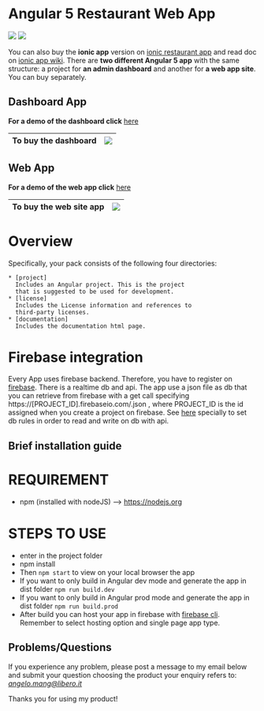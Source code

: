 
# Angular 5 Restaurant Web App

<img src="https://img.shields.io/github/stars/amanganiello90/restaurantwebapp.svg">&nbsp;<a href="https://github.com/amanganiello90/restaurantwebapp/issues"><img src="https://img.shields.io/github/issues/amanganiello90/restaurantwebapp.svg"></a>&nbsp;

You can also buy the **ionic app** version on [ionic restaurant app](https://market.ionic.io/starters/ionic-3-restaurant-app-upgraded) and read doc on [ionic app wiki](https://github.com/amanganiello90/ionic3restaurantapp).
There are **two different Angular 5 app** with the same structure: a project for **an admin dashboard** and another for **a web app site**. You can buy separately.

## Dashboard App

**For a demo of the dashboard click** [here](https://restaurant-dash-example.firebaseapp.com)

|To buy the dashboard | [![](https://www.paypal.com/en_US/IT/i/btn/btn_buynowCC_LG.gif)](https://www.paypal.com/cgi-bin/webscr?cmd=_s-xclick&hosted_button_id=SYASQ3RRPWL4E) |
|:------------------------------------------------------------------------------|:------------------------------------------------------------------------------------------------------------------------------------------------------|

##  Web App
**For a demo of the web app click** [here](https://restaurant-example.firebaseapp.com)

|To buy the web site app | [![](https://www.paypal.com/en_US/IT/i/btn/btn_buynowCC_LG.gif)](https://www.paypal.com/cgi-bin/webscr?cmd=_s-xclick&hosted_button_id=SYASQ3RRPWL4E) |
|:------------------------------------------------------------------------------|:------------------------------------------------------------------------------------------------------------------------------------------------------|

Overview
========

Specifically, your pack consists of the following four
directories:

    * [project]
      Includes an Angular project. This is the project
      that is suggested to be used for development.
    * [license]
      Includes the License information and references to
      third-party licenses.
	* [documentation]
      Includes the documentation html page.
      
Firebase integration
========
Every App uses firebase backend. Therefore, you have to register on [firebase](https://firebase.google.com/).
There is a realtime db and api. The app use a json file as db that you can retrieve from firebase with a get call specifying https://[PROJECT_ID].firebaseio.com/.json , where PROJECT_ID is the id assigned when you create a project on firebase.
See [here](https://dev.to/aurelkurtula/introduction-to-firebases-real-time-database-89l) specially to set db rules in order to read and write on db with api.

Brief installation guide
------------------------

REQUIREMENT
========
* npm (installed with nodeJS) --> https://nodejs.org


STEPS TO USE
========
* enter in the project folder
* npm install
* Then ```npm start``` to view on your local browser the app
* If you want to only build in Angular dev mode and generate the app in dist folder ```npm run build.dev```
* If you want to only build in Angular prod mode and generate the app in dist folder ```npm run build.prod```
* After build you can host your app in firebase with [firebase cli](https://firebase.google.com/docs/hosting/). Remember to select hosting option and single page app type.


Problems/Questions
--------
If you experience any problem, please post a message to my email below and submit your question choosing the product your enquiry refers to:
*angelo.mang@libero.it*

Thanks you for using my product!
